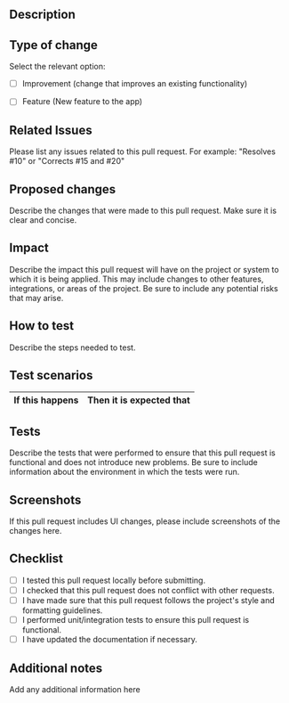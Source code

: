 ## Description

## Type of change

Select the relevant option:
- [ ] Improvement (change that improves an existing functionality)
- [ ] Feature (New feature to the app)


## Related Issues

Please list any issues related to this pull request. For example: "Resolves #10" or "Corrects #15 and #20"

## Proposed changes

Describe the changes that were made to this pull request. Make sure it is clear and concise.


## Impact

Describe the impact this pull request will have on the project or system to which it is being applied. This may include changes to other features, integrations, or areas of the project. Be sure to include any potential risks that may arise.

## How to test

Describe the steps needed to test.

## Test scenarios

| If this happens | Then it is expected that |
| ----------------- | -------------------- |


## Tests

Describe the tests that were performed to ensure that this pull request is functional and does not introduce new problems. Be sure to include information about the environment in which the tests were run.

## Screenshots

If this pull request includes UI changes, please include screenshots of the changes here.


## Checklist

- [ ] I tested this pull request locally before submitting.
- [ ] I checked that this pull request does not conflict with other requests.
- [ ] I have made sure that this pull request follows the project's style and formatting guidelines.
- [ ] I performed unit/integration tests to ensure this pull request is functional.
- [ ] I have updated the documentation if necessary.

## Additional notes

Add any additional information here

